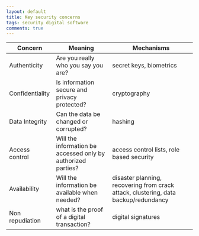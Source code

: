```yaml
---
layout: default
title: Key security concerns
tags: security digital software
comments: true
---
```


|     Concern     |                           Meaning                            |                                     Mechanisms                                      |
| --------------- | ------------------------------------------------------------ | ----------------------------------------------------------------------------------- |
| Authenticity    | Are you really who you say you are?                          | secret keys, biometrics                                                             |
| Confidentiality | Is information secure and privacy protected?                 | cryptography                                                                        |
| Data Integrity  | Can the data be changed or corrupted?                        | hashing                                                                             |
| Access control  | Will the information be accessed only by authorized parties? | access control lists, role based security                                           |
| Availability    | Will the information be available when needed?               | disaster planning, recovering from crack attack, clustering, data backup/redundancy |
| Non repudiation | what is the proof of a digital transaction?                  | digital signatures                                                                  |
